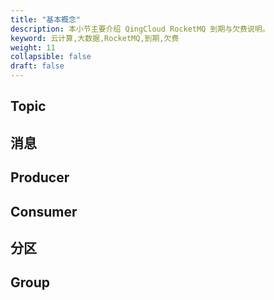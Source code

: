 ```yaml
---
title: "基本概念"
description: 本小节主要介绍 QingCloud RocketMQ 到期与欠费说明。 
keyword: 云计算,大数据,RocketMQ,到期,欠费 
weight: 11
collapsible: false
draft: false
---
```


## Topic


## 消息


## Producer


## Consumer


## 分区


## Group





